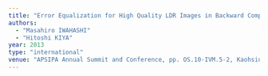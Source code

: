 ```yaml
---
title: "Error Equalization for High Quality LDR Images in Backward Compatible HDR Image Coding"
authors:
  - "Masahiro IWAHASHI"
  - "Hitoshi KIYA"
year: 2013
type: "international"
venue: "APSIPA Annual Summit and Conference, pp. OS.10-IVM.5-2, Kaohsiung, Taiwan, R.O.C., 2013-10-30."
---
```

